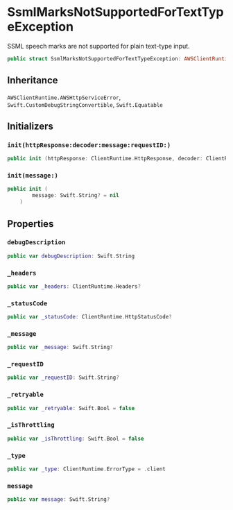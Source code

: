 # SsmlMarksNotSupportedForTextTypeException

SSML speech marks are not supported for plain text-type
input.

``` swift
public struct SsmlMarksNotSupportedForTextTypeException: AWSClientRuntime.AWSHttpServiceError, Swift.Equatable 
```

## Inheritance

`AWSClientRuntime.AWSHttpServiceError`, `Swift.CustomDebugStringConvertible`, `Swift.Equatable`

## Initializers

### `init(httpResponse:decoder:message:requestID:)`

``` swift
public init (httpResponse: ClientRuntime.HttpResponse, decoder: ClientRuntime.ResponseDecoder? = nil, message: Swift.String? = nil, requestID: Swift.String? = nil) throws 
```

### `init(message:)`

``` swift
public init (
        message: Swift.String? = nil
    )
```

## Properties

### `debugDescription`

``` swift
public var debugDescription: Swift.String 
```

### `_headers`

``` swift
public var _headers: ClientRuntime.Headers?
```

### `_statusCode`

``` swift
public var _statusCode: ClientRuntime.HttpStatusCode?
```

### `_message`

``` swift
public var _message: Swift.String?
```

### `_requestID`

``` swift
public var _requestID: Swift.String?
```

### `_retryable`

``` swift
public var _retryable: Swift.Bool = false
```

### `_isThrottling`

``` swift
public var _isThrottling: Swift.Bool = false
```

### `_type`

``` swift
public var _type: ClientRuntime.ErrorType = .client
```

### `message`

``` swift
public var message: Swift.String?
```

